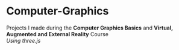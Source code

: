 # Computer-Graphics
Projects I made during the <b>Computer Graphics Basics</b> and <b>Virtual, Augmented and External Reality</b> Course <br>
<i> Using three.js </i>

